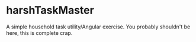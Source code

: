 # harshTaskMaster
A simple household task utility/Angular exercise. You probably shouldn't be here, this is complete crap.

